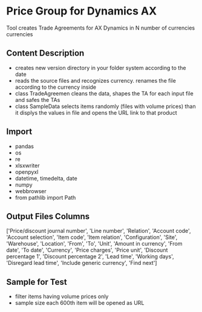 # Price Group for Dynamics AX
Tool creates Trade Agreements for AX Dynamics in N number of currencies currencies

## Content Description
* creates new version directory in your folder system according to the date
* reads the source files and recognizes currency. renames the file according to the currency inside
* class TradeAgreemen cleans the data, shapes the TA for each input file and safes the TAs
* class SampleData selects items randomly (files with volume prices) than it displys the values in file and opens the URL link to that product

## Import

*    pandas
*    os
*    re
*    xlsxwriter
*    openpyxl
*    datetime, timedelta, date
*    numpy
*    webbrowser
*    from pathlib import Path

## Output Files Columns
['Price/discount journal number', 'Line number', 'Relation', 'Account code', 'Account selection', 
'Item code', 'Item relation', 'Configuration', 'Site', 'Warehouse', 'Location', 'From', 'To', 'Unit',
'Amount in currency', 'From date', 'To date', 'Currency', 'Price charges', 'Price unit', 
'Discount percentage 1', 'Discount percentage 2', 'Lead time', 'Working days', 'Disregard lead time', 
'Include generic currency', 'Find next']

## Sample for Test
* filter items having volume prices only
* sample size each 600th item will be opened as URL
